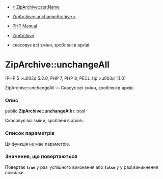 - [« ZipArchive::statName](ziparchive.statname.md)
- [ZipArchive::unchangeArchive »](ziparchive.unchangearchive.md)

- [PHP Manual](index.md)
- [ZipArchive](class.ziparchive.md)
- скасовує всі зміни, зроблені в архіві

# ZipArchive::unchangeAll

(PHP 5 \>u003d 5.2.0, PHP 7, PHP 8, PECL zip \>u003d 1.1.0)

ZipArchive::unchangeAll — Скасує всі зміни, зроблені в архіві

### Опис

public **ZipArchive::unchangeAll**(): bool

Скасовує всі зміни, зроблені в архіві.

### Список параметрів

Ця функція не має параметрів.

### Значення, що повертаються

Повертає **`true`** у разі успішного виконання або **`false`** у
у разі виникнення помилки.
